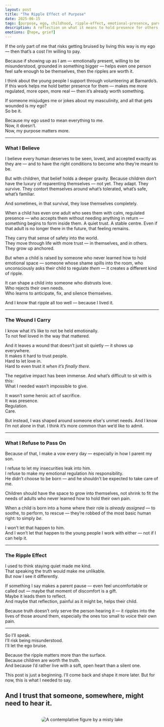 ```yaml
---
layout: post
title: "The Ripple Effect of Purpose"
date: 2025-06-15
tags: [purpose, ego, childhood, ripple-effect, emotional-presence, parenting, authenticity]
description: A reflection on what it means to hold presence for others, even when it comes at the cost of the ego — and why that’s a cost I’m willing to pay.
emotions: [hope, grief]
---
```


If the only part of me that risks getting bruised by living this way is my ego — then that’s a cost I’m willing to pay.

Because if showing up as I am — emotionally present, willing to be misunderstood, grounded in something bigger — helps even one person feel safe enough to be themselves, then the ripples are worth it.

I think about the young people I support through volunteering at Barnardo’s.  
If this work helps me hold better presence for them — makes me more regulated, more open, more real — then it’s already worth something.  

If someone misjudges me or jokes about my masculinity, and all that gets wounded is my ego?  
So be it.  

Because my ego used to mean everything to me.  
Now, it doesn’t.  
Now, my purpose matters more.

---

### What I Believe

I believe every human deserves to be seen, loved, and accepted exactly as they are — and to have the right conditions to become who they’re meant to be.

But with children, that belief holds a deeper gravity. Because children don’t have the luxury of reparenting themselves — not yet. They adapt. They survive. They contort themselves around what’s tolerated, what’s safe, what’s familiar.

And sometimes, in that survival, they lose themselves completely.

When a child has even one adult who sees them with calm, regulated presence — who accepts them without needing anything in return — something begins to form inside them. A quiet trust. A stable centre. Even if that adult is no longer there in the future, that feeling remains.

They carry that sense of safety into the world.  
They move through life with more trust — in themselves, and in others.  
They grow up anchored.

But when a child is raised by someone who never learned how to hold emotional space — someone whose shame spills into the room, who unconsciously asks their child to regulate *them* — it creates a different kind of ripple.

It can shape a child into someone who distrusts love.  
Who rejects their own needs.  
Who learns to anticipate, fix, and silence themselves.  

And I know that ripple all too well — because I lived it.

---

### The Wound I Carry

I know what it’s like to not be held emotionally.  
To not feel loved in the way that mattered.  

And it leaves a wound that doesn’t just sit quietly — it shows up everywhere.  
It makes it hard to trust people.  
Hard to let love in.  
Hard to even trust it *when it’s finally there*.

The negative impact has been immense. And what’s difficult to sit with is this:  
What I needed wasn’t impossible to give.  

It wasn’t some heroic act of sacrifice.  
It was presence.  
Regulation.  
Care.

But instead, I was shaped around someone else's unmet needs. And I know I’m not alone in that. I think it’s more common than we’d like to admit.

---

### What I Refuse to Pass On

Because of that, I make a vow every day — especially in how I parent my son.  

I refuse to let my insecurities leak into him.  
I refuse to make my emotional regulation *his* responsibility.  
He didn’t choose to be born — and he shouldn’t be expected to take care of me.

Children should have the space to grow into themselves, not shrink to fit the needs of adults who never learned how to hold their own pain.

When a child is born into a home where their role is *already assigned* — to soothe, to perform, to rescue — they’re robbed of the most basic human right: to simply *be*.

I won’t let that happen to him.  
And I won’t let that happen to the young people I work with either — not if I can help it.

---

### The Ripple Effect

I used to think staying quiet made me kind.  
That speaking the truth would make me unlikable.  
But now I see it differently.

If something I say makes a parent pause — even feel uncomfortable or called out — maybe that moment of discomfort is a gift.  
Maybe it leads them to reflect.  
And maybe that reflection, painful as it might be, helps their child.

Because truth doesn’t only serve the person hearing it — it ripples into the lives of those around them, especially the ones too small to voice their own pain.

---

So I’ll speak.  
I’ll risk being misunderstood.  
I’ll let the ego bruise.

Because the ripple matters more than the surface.  
Because children are worth the truth.  
And because I’d rather live with a soft, open heart than a silent one.

This post is just a beginning. I’ll come back and shape it more later. But for now, this is what I needed to say.

And I trust that someone, somewhere, might need to hear it.
---

<div style="text-align: center; margin-top: 2rem;">
  <img src="/assets/images/ripple-of-purpose-image.jpg" alt="A contemplative figure by a misty lake" style="max-width: 100%; height: auto; border-radius: 12px;">
</div>
